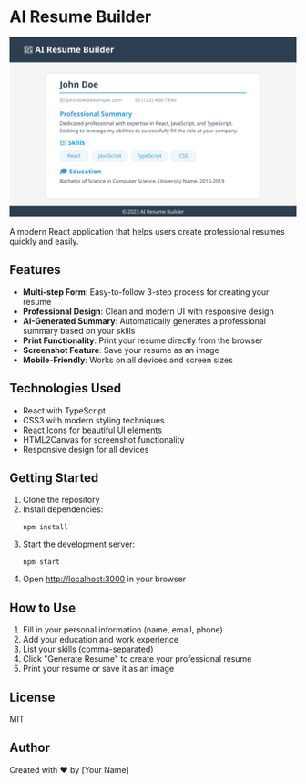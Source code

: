 # AI Resume Builder

![AI Resume Builder Preview](public/screenshot.png)

A modern React application that helps users create professional resumes quickly and easily.

## Features

- **Multi-step Form**: Easy-to-follow 3-step process for creating your resume
- **Professional Design**: Clean and modern UI with responsive design
- **AI-Generated Summary**: Automatically generates a professional summary based on your skills
- **Print Functionality**: Print your resume directly from the browser
- **Screenshot Feature**: Save your resume as an image
- **Mobile-Friendly**: Works on all devices and screen sizes

## Technologies Used

- React with TypeScript
- CSS3 with modern styling techniques
- React Icons for beautiful UI elements
- HTML2Canvas for screenshot functionality
- Responsive design for all devices

## Getting Started

1. Clone the repository
2. Install dependencies:
   ```
   npm install
   ```
3. Start the development server:
   ```
   npm start
   ```
4. Open [http://localhost:3000](http://localhost:3000) in your browser

## How to Use

1. Fill in your personal information (name, email, phone)
2. Add your education and work experience
3. List your skills (comma-separated)
4. Click "Generate Resume" to create your professional resume
5. Print your resume or save it as an image

## License

MIT

## Author

Created with ❤️ by [Your Name]
